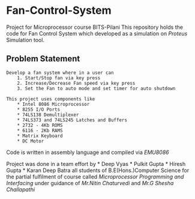 # Fan-Control-System
Project for Microprocessor course BITS-Pilani
	This repository holds the code for Fan Control System which developed as a simulation on _Proteus_ Simulation tool.

## Problem Statement
	Develop a fan system where in a user can
		1. Start/Stop fan via key press
		2. Increase/Decrease Fan speed via key press
		3. Set the Fan to auto mode and set timer for auto shutdown

	This project uses components like
		* Intel 8086 Microprocessor
		* 8255 I/O Ports
		* 74LS138 Demultiplexer
		* 74LS373 and 74LS245 Latches and Buffers
		* 2732 - 4Kb ROMS
		* 6116 - 2Kb RAMS
		* Matrix Keyboard
		* DC Motor

Code is written in assembly language and compiled via _EMU8086_

Project was done in a team effort by
	* Deep Vyas
	* Pulkit Gupta
	* Hiresh Gupta
	* Karan Deep Batra
all students of B.E(Hons.)Computer Science for the partial fulfilment of course called _Microprocessor Programming and Interfacing_ under
guidance of  _Mr.Nitin Chaturvedi_ and  _Mr.G Shesha Challapathi_